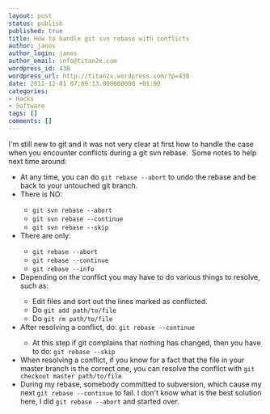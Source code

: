 ```yaml
---
layout: post
status: publish
published: true
title: How to handle git svn rebase with conflicts
author: janos
author_login: janos
author_email: info@titan2x.com
wordpress_id: 438
wordpress_url: http://titan2x.wordpress.com/?p=438
date: 2011-12-01 07:09:13.000000000 +01:00
categories:
- Hacks
- Software
tags: []
comments: []
---
```

I'm still new to git and it was not very clear at first how to handle the case when you encounter conflicts during a git svn rebase.  Some notes to help next time around:
<ul>
	<li>At any time, you can do <code>git rebase --abort</code> to undo the rebase and be back to your untouched git branch.</li>
	<li>There is NO:</li>
<ul>
	<li><code>git svn rebase --abort</code></li>
	<li><code>git svn rebase --continue</code></li>
	<li><code>git svn rebase --skip</code></li>
</ul>
	<li>There are only:</li>
<ul>
	<li><code>git rebase --abort</code></li>
	<li><code>git rebase --continue</code></li>
	<li><code>git rebase --info</code></li>
</ul>
	<li>Depending on the conflict you may have to do various things to resolve, such as:</li>
<ul>
	<li>Edit files and sort out the lines marked as conflicted.</li>
	<li>Do <code>git add path/to/file</code></li>
	<li>Do <code>git rm path/to/file</code></li>
</ul>
	<li>After resolving a conflict, do: <code>git rebase --continue</code></li>
<ul>
	<li>At this step if git complains that nothing has changed, then you have to do: <code>git rebase --skip</code></li>
</ul>
	<li>When resolving a conflict, if you know for a fact that the file in your master branch is the correct one, you can resolve the conflict with <code>git checkout master path/to/file</code></li>
	<li>During my rebase, somebody committed to subversion, which cause my next <code>git rebase --continue</code> to fail. I don't know what is the best solution here, I did <code>git rebase --abort</code> and started over.</li>
</ul>
